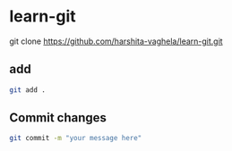 # learn-git
git clone <https://github.com/harshita-vaghela/learn-git.git>

## add 
```bash
git add .
```

## Commit changes 
```bash
git commit -m "your message here"
```
